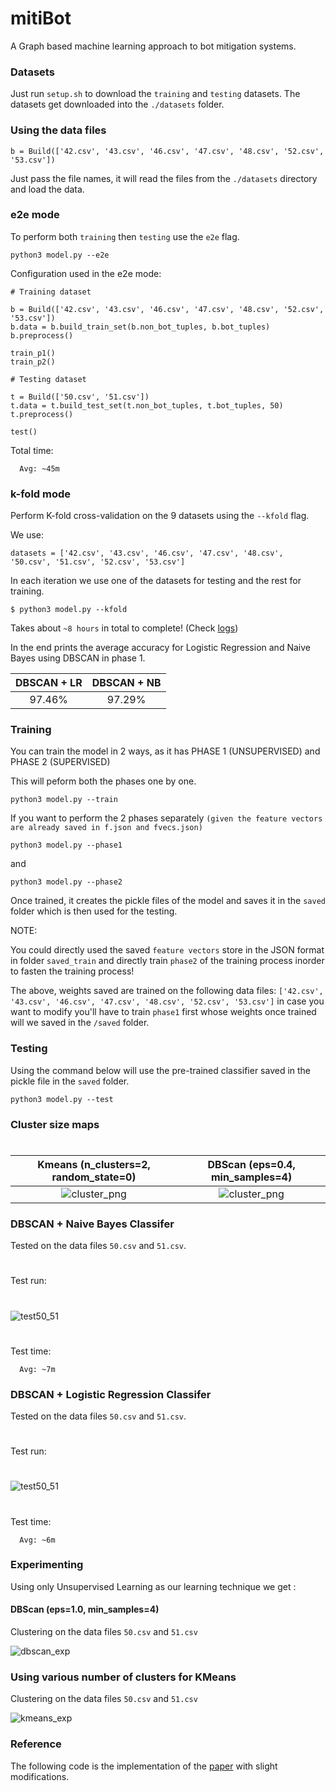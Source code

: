 # mitiBot
A Graph based machine learning approach to bot mitigation systems.

### Datasets

Just run `setup.sh` to download the `training` and `testing` datasets. The datasets get downloaded into the `./datasets` folder.

### Using the data files

```
b = Build(['42.csv', '43.csv', '46.csv', '47.csv', '48.csv', '52.csv', '53.csv'])
```

Just pass the file names, it will read the files from the `./datasets` directory and load the data.


### e2e mode

To perform both `training` then `testing` use the `e2e` flag.

```
python3 model.py --e2e
```

Configuration used in the e2e mode:

```
# Training dataset

b = Build(['42.csv', '43.csv', '46.csv', '47.csv', '48.csv', '52.csv', '53.csv'])
b.data = b.build_train_set(b.non_bot_tuples, b.bot_tuples)
b.preprocess()

train_p1()
train_p2()

# Testing dataset

t = Build(['50.csv', '51.csv'])
t.data = t.build_test_set(t.non_bot_tuples, t.bot_tuples, 50)
t.preprocess()

test()
```

Total time:
```
  Avg: ~45m
```


### k-fold mode

Perform K-fold cross-validation on the 9 datasets using the `--kfold` flag.

We use:

```
datasets = ['42.csv', '43.csv', '46.csv', '47.csv', '48.csv', '50.csv', '51.csv', '52.csv', '53.csv']
```

In each iteration we use one of the datasets for testing and the rest for training.

```
$ python3 model.py --kfold
```

Takes about `~8 hours` in total to complete! (Check [logs](https://github.com/CodHeK/mitiBot/blob/master/kfold.logs))

In the end prints the average accuracy for Logistic Regression and Naive Bayes using DBSCAN in phase 1.

DBSCAN + LR | DBSCAN + NB
:-------------------------:|:-------------------------:
97.46%  |  97.29%

### Training

You can train the model in 2 ways, as it has PHASE 1 (UNSUPERVISED) and PHASE 2 (SUPERVISED)

This will peform both the phases one by one.
```
python3 model.py --train
```

If you want to perform the 2 phases separately `(given the feature vectors are already saved in f.json and fvecs.json)`

```
python3 model.py --phase1
```

and

```
python3 model.py --phase2
```

Once trained, it creates the pickle files of the model and saves it in the `saved` folder which is then used for the testing.

NOTE:

You could directly used the saved `feature vectors` store in the JSON format in folder `saved_train` and directly train `phase2` of the training process inorder to fasten the training process!

The above, weights saved are trained on the following data files: `['42.csv', '43.csv', '46.csv', '47.csv', '48.csv', '52.csv', '53.csv']` in case you want to modify you'll have to train `phase1` first whose weights once trained will we saved in the `/saved` folder.



### Testing

Using the command below will use the pre-trained classifier saved in the pickle file in the `saved` folder.
```
python3 model.py --test
```

### Cluster size maps
#
 Kmeans (n_clusters=2, random_state=0) | DBScan (eps=0.4, min_samples=4)
:-------------------------:|:-------------------------:
![cluster_png](screenshots/kmeans.png)  |  ![cluster_png](screenshots/dbscan.png)

### DBSCAN + Naive Bayes Classifer

Tested on the data files `50.csv` and `51.csv`.
#
Test run:
#
![test50_51](screenshots/test_db_nb.png)
#
Test time:
```
  Avg: ~7m
```

### DBSCAN + Logistic Regression Classifer

Tested on the data files `50.csv` and `51.csv`.
#
Test run:
#
![test50_51](screenshots/test_db_lr.png)
#
Test time:
```
  Avg: ~6m
```

### Experimenting

Using only Unsupervised Learning as our learning technique we get :

#### DBScan (eps=1.0, min_samples=4)

Clustering on the data files `50.csv` and `51.csv`

![dbscan_exp](screenshots/dbscan_exp.png)

### Using various number of clusters for KMeans

Clustering on the data files `50.csv` and `51.csv`

![kmeans_exp](screenshots/kmeans_exp.png)



### Reference

The following code is the implementation of the [paper](https://arxiv.org/pdf/1902.08538.pdf)
with slight modifications.
